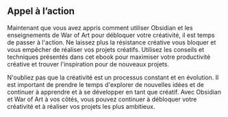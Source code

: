 ## Appel à l’action

Maintenant que vous avez appris comment utiliser Obsidian et les enseignements de War of Art pour débloquer votre créativité, il est temps de passer à l'action. Ne laissez plus la résistance créative vous bloquer et vous empêcher de réaliser vos projets créatifs. Utilisez les conseils et techniques présentés dans cet ebook pour maximiser votre productivité créative et trouver l'inspiration pour de nouveaux projets.

N'oubliez pas que la créativité est un processus constant et en évolution. Il est important de prendre le temps d'explorer de nouvelles idées et de continuer à apprendre et à se développer en tant que créatif. Avec Obsidian et War of Art à vos côtés, vous pouvez continuer à débloquer votre créativité et à réaliser vos projets les plus ambitieux.